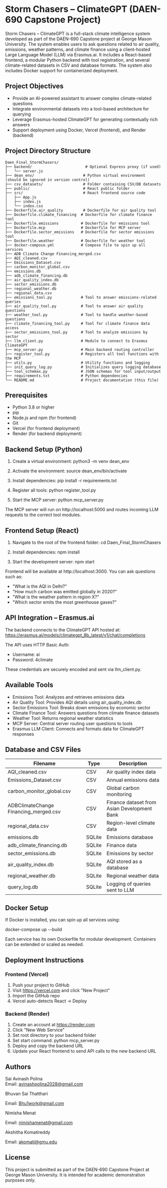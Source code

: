 # Storm Chasers – ClimateGPT (DAEN-690 Capstone Project)

Storm Chasers – ClimateGPT is a full-stack climate intelligence system developed as part of the DAEN-690 Capstone project at George Mason University. The system enables users to ask questions related to air quality, emissions, weather patterns, and climate finance using a client-hosted Large Language Model (LLM) via Erasmus.ai. It includes a React-based frontend, a modular Python backend with tool registration, and several climate-related datasets in CSV and database formats. The system also includes Docker support for containerized deployment.

## Project Objectives

- Provide an AI-powered assistant to answer complex climate-related questions
- Integrate environmental datasets into a tool-based architecture for querying
- Leverage Erasmus-hosted ClimateGPT for generating contextually rich answers
- Support deployment using Docker, Vercel (frontend), and Render (backend)

## Project Directory Structure

```
Daen_Final_StormChasers/
├── backend/                        # Optional Express proxy (if used)
│   └── server.js
├── dean_env/                      # Python virtual environment (should be ignored in version control)
├── csv_datasets/                  # Folder containing CSV/DB datasets
├── public/                        # React public folder
├── src/                           # React frontend source code
│   ├── App.js
│   ├── index.js
│   └── index.css
├── Dockerfile.air_quality         # Dockerfile for air quality tool
├── Dockerfile.climate_financing  # Dockerfile for climate finance tool
├── Dockerfile.emissions          # Dockerfile for emissions tool
├── Dockerfile.mcp                # Dockerfile for MCP server
├── Dockerfile.sector_emissions   # Dockerfile for sector emissions tool
├── Dockerfile.weather            # Dockerfile for weather tool
├── docker-compose.yml            # Compose file to spin up all services
├── ADB Climate Change Financing_merged.csv
├── AQI_cleaned.csv
├── Emissions_Dataset.csv
├── carbon_monitor_global.csv
├── emissions.db
├── adb_climate_financing.db
├── air_quality_index.db
├── sector_emissions.db
├── regional_weather.db
├── regional_data.csv
├── emissions_tool.py             # Tool to answer emissions-related queries
├── air_quality_tool.py           # Tool to answer air quality questions
├── weather_tool.py               # Tool to handle weather-based questions
├── climate_financing_tool.py     # Tool for climate finance data access
├── sector_emissions_tool.py      # Tool to analyze emissions by sector
├── llm_client.py                 # Module to connect to Erasmus ClimateGPT
├── mcp_server.py                 # Main backend routing controller
├── register_tool.py              # Registers all tool functions with the MCP
├── utils.py                      # Utility functions and logging
├── init_query_log.py             # Initializes query logging database
├── tool_schemas.py               # JSON schemas for tool input/output
├── requirements.txt              # Python dependencies
└── README.md                     # Project documentation (this file)
```
## Prerequisites

- Python 3.8 or higher
- pip
- Node.js and npm (for frontend)
- Git
- Vercel (for frontend deployment)
- Render (for backend deployment)

## Backend Setup (Python)

1. Create a virtual environment:
   python3 -m venv dean_env

2. Activate the environment:
   source dean_env/bin/activate

3. Install dependencies:
   pip install -r requirements.txt

4. Register all tools:
   python register_tool.py

5. Start the MCP server:
   python mcp_server.py

The MCP server will run on http://localhost:5000 and routes incoming LLM requests to the correct tool modules.

## Frontend Setup (React)

1. Navigate to the root of the frontend folder:
   cd Daen_Final_StormChasers

2. Install dependencies:
   npm install

3. Start the development server:
   npm start

Frontend will be available at http://localhost:3000. You can ask questions such as:
- "What is the AQI in Delhi?"
- "How much carbon was emitted globally in 2020?"
- "What is the weather pattern in region X?"
- "Which sector emits the most greenhouse gases?"

## API Integration – Erasmus.ai

The backend connects to the ClimateGPT API hosted at:
https://erasmus.ai/models/climategpt_8b_latest/v1/chat/completions

The API uses HTTP Basic Auth:
- Username: ai
- Password: 4climate

These credentials are securely encoded and sent via llm_client.py.

## Available Tools

- Emissions Tool: Analyzes and retrieves emissions data
- Air Quality Tool: Provides AQI details using air_quality_index.db
- Sector Emissions Tool: Breaks down emissions by economic sector
- Climate Finance Tool: Answers questions from climate finance datasets
- Weather Tool: Returns regional weather statistics
- MCP Server: Central server routing user questions to tools
- Erasmus LLM Client: Connects and formats data for ClimateGPT responses

## Database and CSV Files

| Filename                              | Type     | Description 
|---------------------------------------|----------|-------------------------------------
| AQI_cleaned.csv                       | CSV      | Air quality index data 
| Emissions_Dataset.csv                 | CSV      | Annual emissions data 
| carbon_monitor_global.csv             | CSV      | Global carbon monitoring 
| ADBClimateChange Financing_merged.csv | CSV      | Finance dataset from Asian Development Bank 
| regional_data.csv                     | CSV      | Region-level climate data 
| emissions.db                          | SQLite   | Emissions database 
| adb_climate_financing.db              | SQLite   | Finance data 
| sector_emissions.db                   | SQLite   | Emissions by sector 
| air_quality_index.db                  | SQLite   | AQI stored as a database 
| regional_weather.db                   | SQLite   | Regional weather data 
| query_log.db                          | SQLite   | Logging of queries sent to LLM 

## Docker Setup

If Docker is installed, you can spin up all services using:

docker-compose up --build

Each service has its own Dockerfile for modular development. Containers can be extended or scaled as needed.

## Deployment Instructions

### Frontend (Vercel)

1. Push your project to GitHub
2. Visit https://vercel.com and click "New Project"
3. Import the GitHub repo
4. Vercel auto-detects React → Deploy

### Backend (Render)

1. Create an account at https://render.com
2. Click "New Web Service"
3. Set root directory to your backend folder
4. Set start command: python mcp_server.py
5. Deploy and copy the backend URL
6. Update your React frontend to send API calls to the new backend URL

## Authors

Sai Avinash Polina  
Email: avinashpolina2028@gmail.com  

Bhuvan Sai Thatthari

Email: Bhu1work@gmail.com

Nimisha Menat

Email: nimishamenat@gmail.com

Akshitha Komatireddy

Email: akomati@gmu.edu

## License

This project is submitted as part of the DAEN-690 Capstone Project at George Mason University. It is intended for academic demonstration purposes only.
